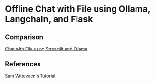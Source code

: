 # Offline Chat with File using Ollama, Langchain, and Flask

## Comparison
[Chat with File using Streamlit and Ollama](https://github.com/RiaAyuP/ollamarag) 

## References
[Sam Witteveen's Tutorial](https://github.com/samwit/langchain-tutorials/tree/main/2024/gemma2_local_rag)